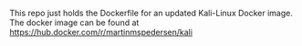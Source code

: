 This repo just holds the Dockerfile for an updated Kali-Linux Docker image.
The docker image can be found at https://hub.docker.com/r/martinmspedersen/kali
